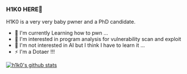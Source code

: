### H1K0 HERE👋

<!--
**noobone123/noobone123** is a ✨ _special_ ✨ repository because its `README.md` (this file) appears on your GitHub profile.

Here are some ideas to get you started:

- 🔭 I’m currently working on ...
- 🌱 I’m currently learning ...
- 👯 I’m looking to collaborate on ...
- 🤔 I’m looking for help with ...
- 💬 Ask me about ...
- 📫 How to reach me: ...
- 😄 Pronouns: ...
- ⚡ Fun fact: ...
-->

H1K0 is a very very baby pwner and a PhD candidate.
- 🌱 I'm currently Learning how to pwn ...
- 🔭 I'm interested in program analysis for vulnerability scan and exploit
- 🤔 I'm not interested in AI but I think I have to learn it ...
- ⚡ I'm a Dotaer !!!

[![h1k0's github stats](https://github-readme-stats.vercel.app/api?username=noobone123&show_icons=true)](https://github.com/anuraghazra/github-readme-stats)
